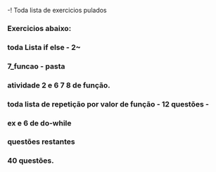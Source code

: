 -! Toda lista de exercicios pulados

### Exercicios abaixo:

### toda Lista if else - 2~


### 7_funcao - pasta
### atividade 2 e 6 7 8 de função.

### 
### toda lista de repetição por valor de função - 12 questões - 
### ex e 6 de do-while
### 
### questões restantes

### 40 questões.